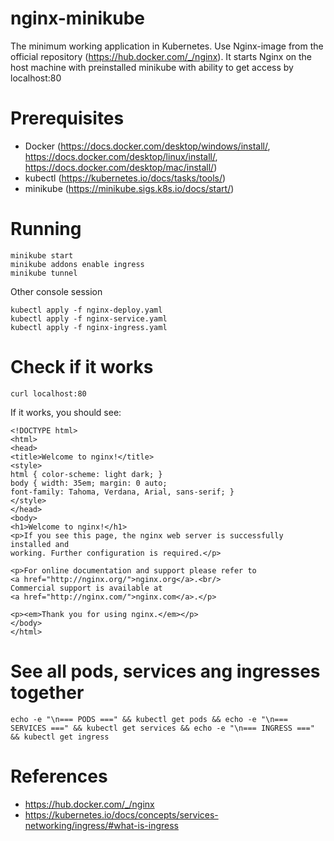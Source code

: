 # nginx-minikube
The minimum working application in Kubernetes.
Use Nginx-image from the official repository (https://hub.docker.com/_/nginx).
It starts Nginx on the host machine with preinstalled minikube with ability to get access by localhost:80

# Prerequisites
* Docker (https://docs.docker.com/desktop/windows/install/, https://docs.docker.com/desktop/linux/install/, https://docs.docker.com/desktop/mac/install/)
* kubectl (https://kubernetes.io/docs/tasks/tools/)
* minikube (https://minikube.sigs.k8s.io/docs/start/)

# Running
```shell
minikube start
minikube addons enable ingress
minikube tunnel
```
Other console session
```shell
kubectl apply -f nginx-deploy.yaml
kubectl apply -f nginx-service.yaml
kubectl apply -f nginx-ingress.yaml
```

# Check if it works
```shell
curl localhost:80
```
If it works, you should see:
```shell
<!DOCTYPE html>                                   
<html>                                            
<head>                                            
<title>Welcome to nginx!</title>
<style>
html { color-scheme: light dark; }
body { width: 35em; margin: 0 auto;
font-family: Tahoma, Verdana, Arial, sans-serif; }
</style>
</head>
<body>
<h1>Welcome to nginx!</h1>
<p>If you see this page, the nginx web server is successfully installed and
working. Further configuration is required.</p>

<p>For online documentation and support please refer to
<a href="http://nginx.org/">nginx.org</a>.<br/>
Commercial support is available at
<a href="http://nginx.com/">nginx.com</a>.</p>

<p><em>Thank you for using nginx.</em></p>
</body>
</html>

```


# See all pods, services ang ingresses together
```shell
echo -e "\n=== PODS ===" && kubectl get pods && echo -e "\n=== SERVICES ===" && kubectl get services && echo -e "\n=== INGRESS ===" && kubectl get ingress
```


# References
* https://hub.docker.com/_/nginx
* https://kubernetes.io/docs/concepts/services-networking/ingress/#what-is-ingress
